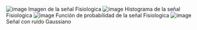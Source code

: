 ![image](https://github.com/user-attachments/assets/3070112c-9595-4023-b544-a3d66b609588) 
Imagen de la señal Fisiologica 
![image](https://github.com/user-attachments/assets/123d21ca-1e0e-4987-8df2-2f4213859380) 
Histograma de la señal Fisiologica
![image](https://github.com/user-attachments/assets/fa2ef91a-d48c-4216-bd55-aac9751bafff)
Función de probabilidad de la señal Fisiologica 
![image](https://github.com/user-attachments/assets/0b1699be-829f-4b86-bc6f-21ebf0030faf)
Señal con ruido Gaussiano 




